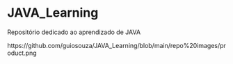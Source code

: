 # JAVA_Learning
Repositório dedicado ao aprendizado de JAVA

<link>
  https://github.com/guiosouza/JAVA_Learning/blob/main/repo%20images/product.png
</link>

